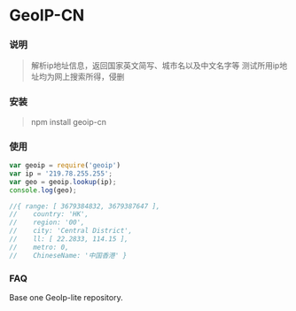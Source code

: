 GeoIP-CN
==========

### 说明
> 解析ip地址信息，返回国家英文简写、城市名以及中文名字等
> 测试所用ip地址均为网上搜索所得，侵删

### 安装
> npm install geoip-cn    

### 使用
``` javascript
var	geoip = require('geoip')
var ip = '219.78.255.255';
var geo = geoip.lookup(ip);
console.log(geo);

//{ range: [ 3679384832, 3679387647 ],
//    country: 'HK',
//    region: '00',
//    city: 'Central District',
//    ll: [ 22.2833, 114.15 ],
//    metro: 0,
//    ChineseName: '中国香港' }

```


### FAQ
Base one GeoIp-lite repository.

